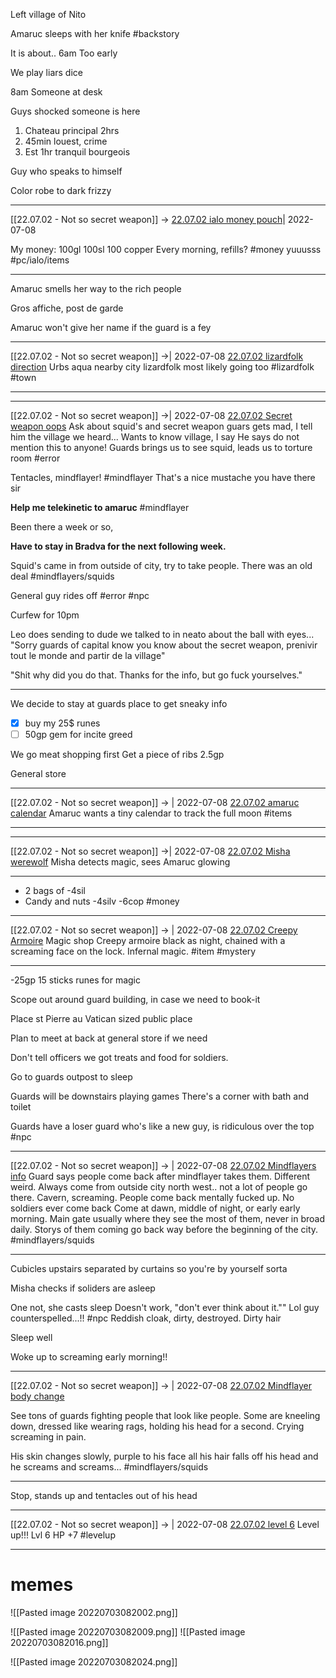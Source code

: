Left village of Nito 

Amaruc sleeps with her knife
#backstory 

It is about.. 6am 
Too early

We play liars dice

8am
Someone at desk

Guys shocked someone is here

1. Chateau principal 2hrs
2. 45min louest, crime
3. Est 1hr tranquil bourgeois 

Guy who speaks to himself

Color robe to dark frizzy

***

[[22.07.02 - Not so secret weapon]] -> [22.07.02 ialo money pouch](../3%20-%20Insights/1%20-%20Insights/22.07.02%20ialo%20money%20pouch.md)| 2022-07-08

My money:
100gl
100sl
100 copper
Every morning, refills? #money yuuusss
#pc/ialo/items

***

Amaruc smells her way to the rich people

Gros affiche, post de garde

Amaruc won't give her name if the guard is a fey 

***

[[22.07.02 - Not so secret weapon]] ->| 2022-07-08
[22.07.02 lizardfolk direction](../3%20-%20Insights/1%20-%20Insights/22.07.02%20lizardfolk%20direction.md)
Urbs aqua nearby city lizardfolk most likely going too #lizardfolk 
#town

***

***

[[22.07.02 - Not so secret weapon]] ->| 2022-07-08
[22.07.02 Secret weapon oops](../3%20-%20Insights/1%20-%20Insights/22.07.02%20Secret%20weapon%20oops.md)
Ask about squid's and secret weapon guars gets mad, I tell him the village we heard...
Wants to know village, I say
He says do not mention this to anyone!
Guards brings us to see squid, leads us to torture room
#error

Tentacles, mindflayer! #mindflayer
That's a nice mustache you have there sir

**Help me telekinetic to amaruc** #mindflayer 

Been there a week or so, 

**Have to stay in Bradva for the next following week.**

Squid's came in from outside of city, try to take people. There was an old deal #mindflayers/squids 

General guy rides off #error #npc 

Curfew for 10pm 

Leo does sending to dude we talked to in neato about the ball with eyes...
"Sorry guards of capital know you know about the secret weapon, prenivir tout le monde and partir de la village"

"Shit why did you do that. Thanks for the info, but go fuck yourselves."

***

We decide to stay at guards place to get sneaky info

- [x] buy my 25$ runes
- [ ] 50gp gem for incite greed

We go meat shopping first
Get a piece of ribs 2.5gp

General store

***

[[22.07.02 - Not so secret weapon]] -> | 2022-07-08
[22.07.02 amaruc calendar](../3%20-%20Insights/1%20-%20Insights/22.07.02%20amaruc%20calendar.md)
Amaruc wants a tiny calendar to track the full moon #items

***

***

[[22.07.02 - Not so secret weapon]] ->| 2022-07-08
[22.07.02 Misha werewolf](../3%20-%20Insights/1%20-%20Insights/22.07.02%20Misha%20werewolf.md)
Misha detects magic, sees Amaruc glowing

***

- 2 bags of -4sil
- Candy and nuts -4silv -6cop #money 

***

[[22.07.02 - Not so secret weapon]] -> | 2022-07-08
[22.07.02 Creepy Armoire](../3%20-%20Insights/1%20-%20Insights/22.07.02%20Creepy%20Armoire.md)
Magic shop
Creepy armoire black as night, chained with a screaming face on the lock. Infernal magic. #item #mystery

***

-25gp 15 sticks runes for magic

Scope out around guard building, in case we need to book-it

Place st Pierre au Vatican sized public place

Plan to meet at back at general store if we need

Don't tell officers we got treats and food for soldiers.

Go to guards outpost to sleep

Guards will be downstairs playing games
There's a corner with bath and toilet 

Guards have a loser guard who's like a new guy, is ridiculous over the top #npc 

***

[[22.07.02 - Not so secret weapon]] ->  | 2022-07-08
[22.07.02 Mindflayers info](../3%20-%20Insights/1%20-%20Insights/22.07.02%20Mindflayers%20info.md)
Guard says people come back after mindflayer takes them. Different weird.
Always come from outside city north west.. not a lot of people go there. Cavern, screaming. 
People come back mentally fucked up. No soldiers ever come back
Come at dawn, middle of night, or early early morning.
Main gate usually where they see the most of them, never in broad daily. 
Storys of them coming go back way before the beginning of the city. #mindflayers/squids

***

Cubicles upstairs separated by curtains so you're by yourself sorta 

Misha checks if soliders are asleep

One not, she casts sleep
Doesn't work,
"don't ever think about it."" Lol guy counterspelled...!!
#npc 
Reddish cloak, dirty, destroyed. Dirty hair

Sleep well

Woke up to screaming early morning!!

***

[[22.07.02 - Not so secret weapon]] -> | 2022-07-08
[22.07.02 Mindflayer body change](../3%20-%20Insights/1%20-%20Insights/22.07.02%20Mindflayer%20body%20change.md)

See tons of guards fighting people that look like people. Some are kneeling down, dressed like wearing rags, holding his head for a second. Crying screaming in pain.

His skin changes slowly, purple to his face all his hair falls off his head and he screams and screams... #mindflayers/squids

***

Stop, stands up and tentacles out of his head 

***

[[22.07.02 - Not so secret weapon]] -> | 2022-07-08
[22.07.02 level 6](../3%20-%20Insights/1%20-%20Insights/22.07.02%20level%206.md)
Level up!!! Lvl 6 
HP +7 #levelup

***

# memes
![[Pasted image 20220703082002.png]]

![[Pasted image 20220703082009.png]]
![[Pasted image 20220703082016.png]]

![[Pasted image 20220703082024.png]]

